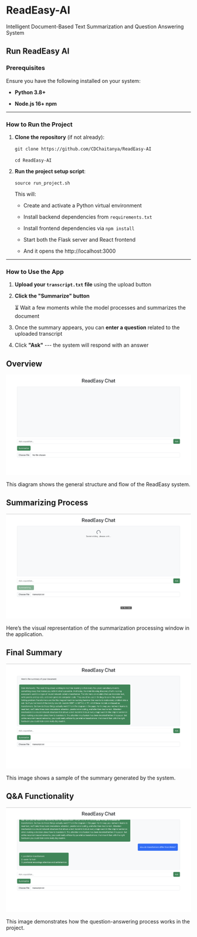 # ReadEasy-AI
Intelligent Document-Based Text Summarization and Question Answering System

Run ReadEasy AI
------------------------------

### Prerequisites

Ensure you have the following installed on your system:

-   **Python 3.8+**

-   **Node.js 16+ npm**

* * * * *

### How to Run the Project

1.  **Clone the repository** (if not already):

    `git clone https://github.com/CDChaitanya/ReadEasy-AI`
    
    `cd ReadEasy-AI`

3.  **Run the project setup script**:

    `source run_project.sh`

    This will:

    -   Create and activate a Python virtual environment

    -   Install backend dependencies from `requirements.txt`

    -   Install frontend dependencies via `npm install`

    -   Start both the Flask server and React frontend
  
    -   And it opens the http://localhost:3000

* * * * *

### How to Use the App

1.  **Upload your `transcript.txt` file** using the upload button

2.  **Click the "Summarize" button**

    ⏳ Wait a few moments while the model processes and summarizes the document

3.  Once the summary appears, you can **enter a question** related to the uploaded transcript

4.  Click **"Ask"** --- the system will respond with an answer 

## Overview

![Overview](https://github.com/CDChaitanya/ReadEasy-AI/blob/main/overview.png?raw=true)

This diagram shows the general structure and flow of the ReadEasy system.

## Summarizing Process

![Summarizing Process](https://github.com/CDChaitanya/ReadEasy-AI/blob/main/summarizing_process.png?raw=true)

Here’s the visual representation of the summarization processing window in the application.

## Final Summary

![Summary](https://github.com/CDChaitanya/ReadEasy-AI/blob/main/summary.png?raw=true)

This image shows a sample of the summary generated by the system.

## Q&A Functionality

![Q&A](https://github.com/CDChaitanya/ReadEasy-AI/blob/main/QnA.png?raw=true)

This image demonstrates how the question-answering process works in the project.

